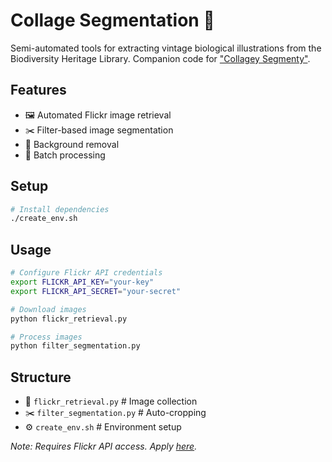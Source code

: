 # Collage Segmentation 🎨

Semi-automated tools for extracting vintage biological illustrations from the Biodiversity Heritage Library. Companion code for ["Collagey Segmenty"](https://www.samhardyhey.com/collagey-segmenty).

## Features
- 🖼️ Automated Flickr image retrieval
- ✂️ Filter-based image segmentation
- 🎯 Background removal
- 🔄 Batch processing

## Setup
```bash
# Install dependencies
./create_env.sh
```

## Usage
```bash
# Configure Flickr API credentials
export FLICKR_API_KEY="your-key"
export FLICKR_API_SECRET="your-secret"

# Download images
python flickr_retrieval.py

# Process images
python filter_segmentation.py
```

## Structure
- 📓 `flickr_retrieval.py` # Image collection
- ✂️ `filter_segmentation.py` # Auto-cropping
- ⚙️ `create_env.sh` # Environment setup

*Note: Requires Flickr API access. Apply [here](https://www.flickr.com/services/apps/create/apply/).*